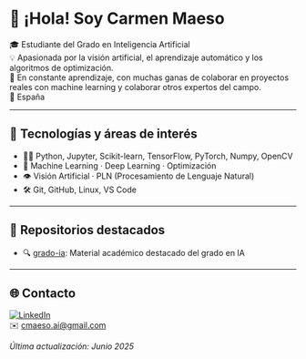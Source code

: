 # 👋 ¡Hola! Soy Carmen Maeso

🎓 Estudiante del Grado en Inteligencia Artificial  
💡 Apasionada por la visión artificial, el aprendizaje automático y los algoritmos de optimización.  
🔬 En constante aprendizaje, con muchas ganas de colaborar en proyectos reales con machine learning y colaborar otros expertos del campo.  
📍 España 

---

## 🧠 Tecnologías y áreas de interés

- 🧑‍💻 Python, Jupyter, Scikit-learn, TensorFlow, PyTorch, Numpy, OpenCV
- 🤖 Machine Learning · Deep Learning · Optimización
- 👁️ Visión Artificial · PLN (Procesamiento de Lenguaje Natural)
- 🛠️ Git, GitHub, Linux, VS Code

---

## 📌 Repositorios destacados

- 🔍 [grado-ia](https://github.com/cmaeso/grado-ia): Material académico destacado del grado en IA

---

## 🌐 Contacto

[![LinkedIn](https://img.shields.io/badge/LinkedIn-cmaeso-blue?style=flat&logo=linkedin)](https://www.linkedin.com/in/carmen-maeso-soler-27b763164/)  
✉️ cmaeso.ai@gmail.com

_Última actualización: Junio 2025_
